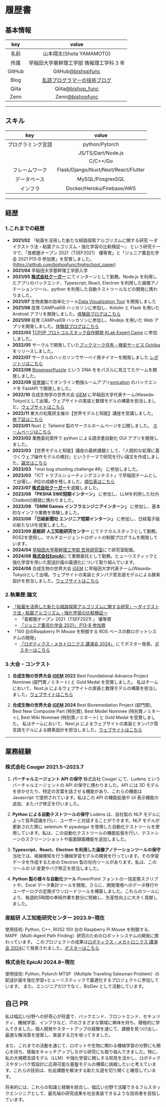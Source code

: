 # 履歴書

## 基本情報

|  key   |                               value                               |
| :----: | :---------------------------------------------------------------: |
|  名前  |                     山本翔太(Shota YAMAMOTO)                      |
|  所属  |             早稲田大学基幹理工学部 情報理工学科 3 年              |
| GitHub |        GitHub[@bishopfunc](https://github.com/bishopfunc)         |
|  Blog  | [乱読プログラマーの技術ブログ](https://bishopfunc.herokuapp.com/) |
| Qiita  |        Qiita[@bishop_func](https://qiita.com/bishop_func)         |
|  Zenn  |          Zenn[@bishopfunc](https://zenn.dev/bishopfunc)           |

---

## スキル

|        key         |              value              |
| :----------------: | :-----------------------------: |
| プログラミング言語 |         python/Pytorch          |
|                    |       JS/TS/Dart/Node.js        |
|                    |            C/C++/Go             |
|   フレームワーク   | Flask/Django/Nuxt/Next/React/Flutter |
|    データベース    |        MySQL/PosgresSQL         |
|      インフラ      |   Docker/Heroku/Firebase/AWS    |


---

## 経歴

### **1.これまでの経歴**

- **2021/02** 『粘菌を活用した新たな経路探索アルゴリズムに関する研究 ～ダイクストラ法・粘菌アルゴリズム・強化学習の比較検証～』
  という研究テーマで、「首都圏オープン 2021（TSEF2021） 優等賞」と「ジュニア農芸化学会 2021 P13-B 参加賞」を受賞しました。
  (https://github.com/bishopfunc/highschool_paper)
- **2021/04** 早稲田大学基幹理工学部入学
- **2021/05** [**株式会社クーガー**](https://couger.co.jp/) にてインターンとして勤務。Node.js を利用したアプリのバックエンド、Typescript, React, Electron を利用した画像アノテーションツール、python を利用した自動テストツールなどの開発に携わりました。
- **2021/07** 生物実験の効率化ツール[Data Visualization Tool](https://github.com/iGEM-Waseda/igemwaseda_biotools/tree/master/data_visualization_tool) を開発しました
- **2021/08** 技育 CAMPval08 ハッカソンに参加し、Kotolin と Flask を用いた Android アプリを開発しました。[体験談ブログはこちら](https://bishopfunc.herokuapp.com/k9goawp9gimoqz8jnxnk/)
- **2021/09** 技育 CAMPval09 ハッカソンに参加し、Nodejs を用いた Web アプリを開発しました。[体験談ブログはこちら](https://bishopfunc.herokuapp.com/t5kl18vy7qkppsbdtslx/)
- **2022/03** [TCP/IP プロトコルスタック自作開発 KLab Expert Camp](https://klab-hr.snar.jp/jobboard/detail.aspx?id=uJyeCPYsstg) に参加しました。
- **2022/05** サークルで開発していた[ブックマーク共有・検索サービス Ochiba](https://ochiba.onrender.com/) をリリースしました。
- **2022/07** サークルのハッカソンでサーベイ用タイマーを開発しました [レポジトリはこちら](https://github.com/bishopfunc/WINCHackathon2022)
- **2022/08** [BiosensorPuzzle](https://bishopfunc.github.io/BiosensorPuzzle/) という DNA ををパズルに見立てたゲームを開発しました。
- **2022/08** [技育展](https://talent.supporterz.jp/geekten/2024/)にてオンライン勉強ルームアプリ[syncation](https://github.com/manasan-iTL/Syncation-backend) のバックエンドを FastAPI で開発しました。
- **2022/10** 合成生物学の世界大会 [iGEM](https://jamboree.igem.org/) に早稲田大学代表チーム(Waseda-Tokyo)として出場。ウェブサイトの実装と数理モデルの構築を担当しました。[ウェブサイトはこちら](https://2022.igem.wiki/waseda-tokyo/)
- **2022/11** 東大の松尾研主催の【世界モデルと知能】講座を受講しました。 [修了証はこちら](https://github.com/bishopfunc/Curriculum-Vitae/blob/main/pdf/world_model_2022_certification.pdf)
- **2023/01** Nuxt と Tailwind 製のサークルホームページを公開しました。 [ホームページはこちら](https://igem-waseda.netlify.app/)
- **2023/02** 業務委託案件で python による請求書自動化 GUI アプリを開発しました。
- **2023/03** 【世界モデルと知能】講座の最終課題として、『人間的な処理に基づくウェブ操作モデルの検討』というテーマで研究を行い論文を作成しました。[論文はこちら](https://github.com/bishopfunc/Curriculum-Vitae/blob/main/pdf/world_model_paper.pdf)
- **2023/03** 「mixi bug shooting challenge #8」 に参加しました。
- **2023/03** 「ICT トラブルシューティングコンテスト」で早稲田チームとして出場し、8位の成績を残しました。[順位表はこちら](https://icttoracon.net/archives/8986)
- **2023/07** [**株式会社クーガー**](https://couger.co.jp/)を退職しました。
- **2023/08** **「PKSHA SWE短期インターン」** に参加し、LLMを利用した社内Chatbotの開発に携わりました。
- **2023/08** **「DMM Games インフラエンジニアインターン」** に参加し、基本的なインフラ業務を体験しました。
- **2023/08** **「日経新聞社 エンジニア短期インターン」** に参加し、日経電子版の新たなUIを提案しました。
- **2023/09** **産総研 人工知能研究センター** にてテクカルスタッフとして勤務。ROS2を使用し、マルチエージェントロボットの制御プログラムを開発しています。
- **2024/04** [早稲田大学基幹理工学部 笠井研究室](http://kasai.comm.waseda.ac.jp/)にて研究室配属。
- **2024/08** [**株式会社EpicAI**](https://epicai.co.jp/)にて業務委託として勤務。ヒューリスティックと強化学習を用いた配送計画の最適化について取り組んでいます。
- **2024/08** 合成生物の世界大会 [iGEM](https://jamboree.igem.org/) に早稲田大学代表チーム(Waseda-Tokyo)として出場。ウェブサイトの実装とタンパク質言語モデルによる酵素設計を担当しました。[ウェブサイトはこちら](https://2024.igem.wiki/waseda-tokyo/)

### **2.執筆歴:論文**

- [「粘菌を活用した新たな経路探索アルゴリズムに関する研究」〜ダイクストラ法・粘菌アルゴリズム・強化学習の比較検証〜](https://github.com/bishopfunc/highschool_paper)
  - 「首都圏オープン 2021（TSEF2021) 」 優等賞
  - [「ジュニア農芸化学会 2021」 P13-B 参加賞](https://www.jsbba.or.jp/2021/program_junior.html)
- 「100 台のRaspberry Pi Mouse を制御する ROS ベースの群ロボットシステムの開発」
   - [「ロボティクス・メカトロニクス 講演会 2024」](https://robomech.org/2024/) にてポスター発表。[ポスターはこちら](https://github.com/bishopfunc/Curriculum-Vitae/blob/main/pdf/100mouse_poster_ver_final.pdf)

### **3.大会・コンテスト**
1. **合成生物の世界大会 [iGEM](https://jamboree.igem.org/) 2022**
   Best Foundational Advance Project Nominee (部門賞ノミネート) と Gold Medal を受賞しました。
   私はチームにおいて、Nuxt.js によるウェブサイトの実装と数理モデルの構築を担当しました。[ウェブサイトはこちら](https://2022.igem.wiki/waseda-tokyo/)

2. **合成生物の世界大会 [iGEM](https://jamboree.igem.org/) 2024**
   Best Bioremediation Project (部門賞), Best New Composite Part (特別賞), Best Model Nominee (特別賞ノミネート), Best Wiki Nominee (特別賞ノミネート) と Gold Medal を受賞しました。
   私はチームにおいて、Next.js によるウェブサイトの実装とタンパク質言語モデルによる酵素設計を担当しました。[ウェブサイトはこちら](https://2024.igem.wiki/waseda-tokyo/)

---

## 業務経験

### 株式会社 Couger 2021.5~2023.7
1. **バーチャルエージェント API の保守**
   株式会社 Couger にて、Ludens というバーチャルエージェントの API の保守に携わりました。API には 3D モデルを歩かせたり、特定の言葉を話させる機能があり、これらの機能は Javascript で提供されています。私はこの API の機能拡張や UI 表示機能の追加、またバグ修正を行いました。

2. **Python による自動テストツールの保守**
   Ludens は、自社製の NLP モデルによって音声認識を行い、ユーザーと対話することができます。NLP モデルが更新された際に selenium や pyautogui を使用した自動化テストツールを使用しています。私は、この自動化テストツールの機能拡張を行い、テストシーンのスクリーンショットや画面録画機能を追加しました。

3. **Typescript、React、Electron を利用した画像アノテーションツールの保守**
   当社では、視線検知を行う機械学習モデルの開発を行っています。その学習データを作成するための Electron 製の社内ツールがあります。私は、このツールの UI 変更やバグ修正を担当しました。

4. **Python 製の様々な自動化ツール**
   PowerPoint フォントの一括変換スクリプトや、Excel データ集計ツールを開発。さらに、開発環境へのデータ移行やユーザーログの定期ダウンロードツールを構築しました。これらのツールにより、毎週約5時間の単純作業を数分に短縮し、生産性向上に大きく貢献しました。

### 産総研 人工知能研究センター 2023.9~現在
使用技術: Python, C++, ROS2
100 台の Raspberry Pi Mouse を制御する、MAPF（Multi-Agent Path Finding）研究のためのロボットシステムの開発に携わっています。
このプロジェクトの成果は[ロボティクス・メカトロニクス 講演会 2024](https://robomech.org/2024/)にて発表されました。[ポスターはこちら](https://github.com/bishopfunc/Curriculum-Vitae/blob/main/pdf/100mouse_poster_ver_final.pdf)


### 株式会社 EpicAI 2024.8~現在
使用技術: Python, Pytorch
MTSP（Multiple Traveling Salesman Problem）の配送計画を強化学習×ヒューリスティックで最適化するプロジェクトに参加しています。
また、エンジニアだけでなく、BizDev として活動しています。

## 自己 PR
私は幅広い分野への好奇心が旺盛で、バックエンド、フロントエンド、セキュリティ、機械学習、インフラなど、ITのさまざまな領域に興味を持ち、積極的に学んできました。個人開発やスタートアップの経験を通じて、課題を見つけ出し、最適な解決策を提案し、実装する力を培ってきました。

また、これまでの活動を通じて、ロボットや生物に関わる機械学習の分野にも関心を持ち、情報をキャッチアップしながら研究にも取り組んできました。特に、私の大規模言語モデル（LLM）や強化学習に関しする知見を活かし、ロボティクスやタンパク質設計に応用可能な基盤モデルの構築に挑戦したいと考えています。これらの技術は、社会課題を解決する新たな道を切り開くと確信しています。

将来的には、これらの知識と経験を統合し、幅広い分野で活躍できるフルスタックエンジニアとして、最先端の研究成果を社会実装できるような技術者を目指しています。
